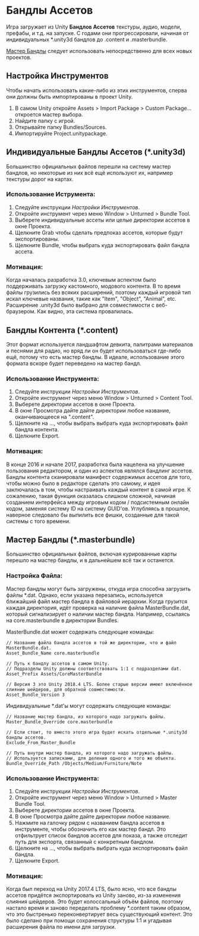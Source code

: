 Бандлы Ассетов
=============

Игра загружает из Unity __Бандлов Ассетов__ текстуры, аудио, модели, префабы, и т.д. на запуске. С годами они прогрессировали, начиная от индивидуальных *.unity3d бандлов до .content и .masterbundle.

[Мастер Бандлы](#master-bundles) следует использовать непосредственно для всех новых проектов.

Настройка Инструментов
----------

Чтобы начать использовать какие-либо из этих инструментов, сперва они должны быть импортированы в проект Unity.

1. В самом Unity откройте Assets > Import Package > Custom Package... откроется мастер выбора.
1. Найдите папку с игрой.
3. Открывайте папку Bundles/Sources.
4. Импортируйте Project.unitypackage.

Индивидуальные Бандлы Ассетов (*.unity3d)
-----------------------------------

Большинство официальных файлов перешли на систему мастер бандлов, но некоторые из них всё ещё используют их, например текстуры дорог на картах.

### Использование Иструмента:

1. Следуйте инструкции _Настройки Инструментов_.
2. Откройте инструмент через меню Window > Unturned > Bundle Tool.
3. Выберете индивидуальные ассеты или целые директории ассетов в окне Проекта.
4. Щелкните Grab чтобы сделать предпоказ ассетов, которые будут экспортированы.
5. Щелкните Bundle, чтобы выбрать куда экспортировать файл бандла ассета.

### Мотивация:

Когда началась разработка 3.0, ключевым аспектом было поддерживать загрузку кастомного, модового контента. В то время файлы грузились без всяких расширений, поэтому каждый игровой тип искал ключевые названия, такие как "Item", "Object", "Animal", etc. Расширение .unity3d было выбрано для совместимости с веб-браузером. Как видно, эта система провалилась.

Бандлы Контента (*.content)
---------------------------

Этот формат используется ландшафтом девкита, палитрами материалов и песнями для радио, но вряд ли он будет использоваться где-либо ещё, потому что есть мастер бандлы. В идеале, использование этого формата вскоре будет переведено на мастер бандл.

### Использование Инструмента:

1. Следуйте инструкции _Настройки Инструментов_.
2. Откройте инструмент через меню Window > Unturned > Content Tool.
3. Выберете директории ассетов в окне Проекта.
4. В окне Просмотра дайте дайте директории любое название, оканчивающееся на ".content".
5. Щелкните на ..., чтобы выбрать выбрать куда экспортировать файл бандла контента.
6. Щелкните Export.

### Мотивация:

В конце 2016 и начале 2017, разработка была нацелена на улучшение пользования редактором, и один из аспектов являлся бандлинг ассетов. Бандлы контента сканировали манифест содержимых ассетов для того, чтобы можно было в редакторе сделать это самому, и идея заключалась в том, чтобы настраивать каждый контент в самой игре. К сожалению, такая функция оказалась слишком сложной, начиная созданием интерфейса между игровым кодом / подсистемным онлайн кодом, заменяя систему ID на систему GUID'ов. Углубляясь в прошлое, наверное следовало бы выпилить все фишки, созданные для такой системы с того времени.

Мастер Бандлы (*.masterbundle)
-------------------------------

Большинство официальных файлов, включая курированные карты перешло на мастер бандлы, и в дальнейшем всё так и останется.

### Настройка Файла:

Мастер бандлы могут быть загружены, откуда игра способна загрузить файлы *.dat. Однако, если указана перезапись, используется ближайший файл мастер бандла в файловой иерархии. Когда грузится каждая директория, идёт проверка на наличие файла MasterBundle.dat, который сигнализирует о наличии мастер бандла. Например, ссылаясь на core.masterbundle в директории Bundles.

MasterBundle.dat может содержать следующие команды:

	// Название файла бандла ассетов в той же директории, что и файл MasterBundle.dat.
	Asset_Bundle_Name core.masterbundle

	// Путь к бандлу ассетов в самом Unity.
	// Подразделы Unity должны соответствовать 1:1 с подразделами dat.
	Asset_Prefix Assets/CoreMasterBundle

	// Версия 3 это Unity 2018.4 LTS. Более старые версии имеют включённое слияние шейдеров, для обратной совместимости.
	Asset_Bundle_Version 3

Индивидуальные *.dat'ы могут содержать следующие команды:

	// Название мастер бандла, из которого надо загружать файлы.
	Master_Bundle_Override core.masterbundle

	// Если стоит, то вместо этого игра будет искать отдельные *.unity3d бандлы ассетов.
	Exclude_From_Master_Bundle

	// Путь внутри мастер бандла, из которого надо загружать файлы.
	// Используется записками, для деления одного и того же объекта.
	Bundle_Override_Path /Objects/Medium/Furniture/Note

### Использование Инструмента:

1. Следуйте инструкции _Настройки Инструментов_.
2. Откройте инструмент через меню Window > Unturned > Master Bundle Tool.
3. Выберете директории ассетов в окне Проекта.
4. В окне Просмотра дайте дайте директории любое название.
5. Нажмите на галочку рядом с названием бандла ассетов в инструменте, чтобы обозначить его как мастер бандл. Это отфильтрует список бандлов ассетов для показа, а также отследит путь для экспорта, связанный с конкретным бандлом.
6. Щелкните на ..., чтобы выбрать выбрать куда экспортировать файл бандла.
7. Щелкните Export.

### Мотивация:

Когда был переход на Unity 2017.4 LTS, было ясно, что все бандлы ассетов придётся экспортировать из Unity заново, из-за изменения слияния шейдеров. Это будет колоссальный объём файлов, поэтому настало время и заново переделать проблему *.content таким образом, что это быстренько переконвертирует весь существующий контент. Это было сделано при помощи сохранения структуры 1:1 и угадывая расширения файла по имени для загрузки.
